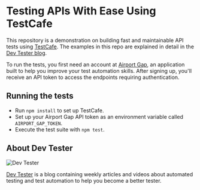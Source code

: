 # Testing APIs With Ease Using TestCafe

This repository is a demonstration on building fast and maintainable API tests using [TestCafe](https://testcafe.io/). The examples in this repo are explained in detail in the [Dev Tester blog](https://dev-tester.com/).

To run the tests, you first need an account at [Airport Gap](https://airportgap.dev-tester.com/), an application built to help you improve your test automation skills. After signing up, you'll receive an API token to access the endpoints requiring authentication.

## Running the tests

- Run `npm install` to set up TestCafe.
- Set up your Airport Gap API token as an environment variable called `AIRPORT_GAP_TOKEN`.
- Execute the test suite with `npm test`.

## About Dev Tester

![Dev Tester](https://dev-tester.com/content/images/static/dev_tester_logo_txt_black.png)

[Dev Tester](https://dev-tester.com/) is a blog containing weekly articles and videos about automated testing and test automation to help you become a better tester.
